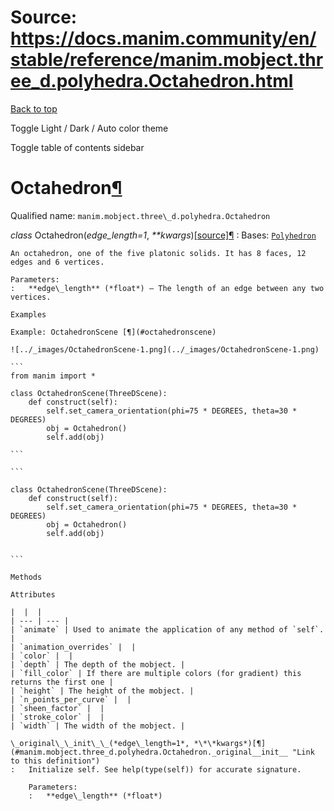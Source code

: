 # Source: https://docs.manim.community/en/stable/reference/manim.mobject.three_d.polyhedra.Octahedron.html

[Back to top](#)

Toggle Light / Dark / Auto color theme

Toggle table of contents sidebar

Octahedron[¶](#octahedron "Link to this heading")
=================================================

Qualified name: `manim.mobject.three\_d.polyhedra.Octahedron`

*class* Octahedron(*edge\_length=1*, *\*\*kwargs*)[[source]](../_modules/manim/mobject/three_d/polyhedra.html#Octahedron)[¶](#manim.mobject.three_d.polyhedra.Octahedron "Link to this definition")
:   Bases: [`Polyhedron`](manim.mobject.three_d.polyhedra.Polyhedron.html#manim.mobject.three_d.polyhedra.Polyhedron "manim.mobject.three_d.polyhedra.Polyhedron")

    An octahedron, one of the five platonic solids. It has 8 faces, 12 edges and 6 vertices.

    Parameters:
    :   **edge\_length** (*float*) – The length of an edge between any two vertices.

    Examples

    Example: OctahedronScene [¶](#octahedronscene)

    ![../_images/OctahedronScene-1.png](../_images/OctahedronScene-1.png)

    ```
    from manim import *

    class OctahedronScene(ThreeDScene):
        def construct(self):
            self.set_camera_orientation(phi=75 * DEGREES, theta=30 * DEGREES)
            obj = Octahedron()
            self.add(obj)

    ```

    ```

    class OctahedronScene(ThreeDScene):
        def construct(self):
            self.set_camera_orientation(phi=75 * DEGREES, theta=30 * DEGREES)
            obj = Octahedron()
            self.add(obj)


    ```

    Methods

    Attributes

    |  |  |
    | --- | --- |
    | `animate` | Used to animate the application of any method of `self`. |
    | `animation_overrides` |  |
    | `color` |  |
    | `depth` | The depth of the mobject. |
    | `fill_color` | If there are multiple colors (for gradient) this returns the first one |
    | `height` | The height of the mobject. |
    | `n_points_per_curve` |  |
    | `sheen_factor` |  |
    | `stroke_color` |  |
    | `width` | The width of the mobject. |

    \_original\_\_init\_\_(*edge\_length=1*, *\*\*kwargs*)[¶](#manim.mobject.three_d.polyhedra.Octahedron._original__init__ "Link to this definition")
    :   Initialize self. See help(type(self)) for accurate signature.

        Parameters:
        :   **edge\_length** (*float*)